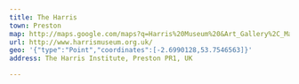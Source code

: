 ```yaml
---
title: The Harris
town: Preston
map: http://maps.google.com/maps?q=Harris%20Museum%20&Art_Gallery%2C_Market_Square%2C_Preston%2C_Lancashire%2C_GB%2C_PR1_2PP=
url: http://www.harrismuseum.org.uk/
geo: '{"type":"Point","coordinates":[-2.6990128,53.7546563]}'
address: The Harris Institute, Preston PR1, UK

---
```


